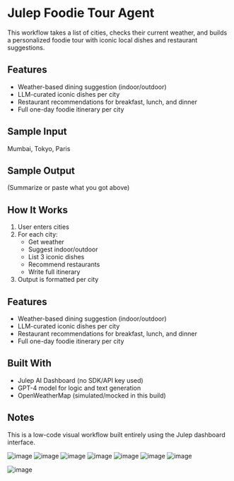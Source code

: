 #  Julep Foodie Tour Agent

This workflow takes a list of cities, checks their current weather, and builds a personalized foodie tour with iconic local dishes and restaurant suggestions.

## Features
- Weather-based dining suggestion (indoor/outdoor)
- LLM-curated iconic dishes per city
- Restaurant recommendations for breakfast, lunch, and dinner
- Full one-day foodie itinerary per city

## Sample Input
Mumbai, Tokyo, Paris


## Sample Output
(Summarize or paste what you got above)

## How It Works
1. User enters cities
2. For each city:
   - Get weather
   - Suggest indoor/outdoor
   - List 3 iconic dishes
   - Recommend restaurants
   - Write full itinerary
3. Output is formatted per city

## Features
- Weather-based dining suggestion (indoor/outdoor)
- LLM-curated iconic dishes per city
- Restaurant recommendations for breakfast, lunch, and dinner
- Full one-day foodie itinerary per city

## Built With
- Julep AI Dashboard (no SDK/API key used)
- GPT-4 model for logic and text generation
- OpenWeatherMap (simulated/mocked in this build)

## Notes
This is a low-code visual workflow built entirely using the Julep dashboard interface.


![image](https://github.com/user-attachments/assets/bdebdcbe-f952-41ee-ba01-fe01cfefe8ca)
![image](https://github.com/user-attachments/assets/5d960b52-f417-417f-8ba7-3d3ed95273eb)
![image](https://github.com/user-attachments/assets/69b6de2e-86d0-46f7-8b89-60ff3dc2f62e)
![image](https://github.com/user-attachments/assets/5b07dcac-37a8-49ae-9c7c-357f142c6389)
![image](https://github.com/user-attachments/assets/d1eeb032-1151-4db8-bc07-ebd5b6d21075)
![image](https://github.com/user-attachments/assets/e5f23264-c227-4add-b3c1-87763cf57245)
![image](https://github.com/user-attachments/assets/df32ee58-4d96-4ab2-b5d2-8d10b8c524e3)

![image](https://github.com/user-attachments/assets/c9b31c1b-d97a-46dd-b608-032ce4de14d9)




